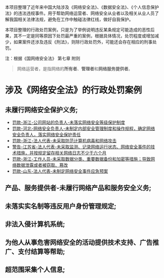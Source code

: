 
本项目整理了近年来中国大陆涉及《网络安全法》、《数据安全法》、《个人信息保护法》的违法违规事件。用于帮助网络运营者、网络安全从业者以及相关从业人员了解我国相关法律法规，避免在工作中触碰法律红线，做好自我保护。

本项目整理的行政处罚案例，只是为了举例说明违反某条规定可能造成的恶性后果，其不一定是同等原因下处罚最严重的案例，根据具体情况，处罚程度或增加减少，如果案件还涉及违反《刑法》，则除行政处罚外，可能还会存在相应的刑事处罚。

注：根据《国网络安全法》 第七章 附则

>网络运营者，是指网络的**所有者**、**管理者**和**网络服务提供者**。

# 涉及《网络安全法》的行政处罚案例

## 未履行网络安全保护义务;  
- [罚款-浙江-公司网站的负责人-未落实网络安全等级保护制度][1]
- [罚款-河北-网络安全负责人-未制定内部安全管理制度和操作规程，确定网络安全负责人，落实网络安全保护责任][2]
- [罚款-浙江-法人代表-未采取防范计算机病毒和网络攻击][3]
- [警告-江苏省-法人代表-未采取监测、记录网络运行状态、网络安全事件的技术措施，并按规定留存相关网络日志不少于六个月][4]
- [罚款-浙江-工作人员-未采取数据分类、重要数据备份和加密等措施；导致网络数据泄露或者被窃取、篡改][5]
- [罚款-山东-法人代表-未制定网络安全事件应急预案][6]

## 产品、服务提供者-未履行网络产品和服务安全义务;

## 未落实实名制等违反用户身份管理规定;

## 非法入侵计算机系统;

## 为他人从事危害网络安全的活动提供技术支持、广告推广、支付结算等帮助;

## 超范围采集个人信息;




[1]: ./涉及网络安全法的处罚案例/罚款-浙江-公司网站的负责人-未落实网络安全等级保护制度.md
[2]: ./涉及网络安全法的处罚案例/罚款-河北-网络安全负责人-未制定内部安全管理制度和操作规程，确定网络安全负责人，落实网络安全保护责任.md
[3]: ./涉及网络安全法的处罚案例/罚款-浙江-公司-未采取防范计算机病毒和网络攻击.md
[4]: ./涉及网络安全法的处罚案例/罚款-江苏省-公司-未采取监测、记录网络运行状态、网络安全事件的技术措施，并按规定留存相关网络日志不少于六个月.md
[5]: ./涉及网络安全法的处罚案例/罚款-浙江-工作人员-未采取数据分类、重要数据备份和加密等措施；导致网络数据泄露或者被窃取、篡改.md
[6]: ./涉及网络安全法的处罚案例/罚款-山东-法人代表-未制定网络安全事件应急预案.md